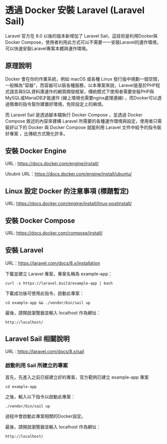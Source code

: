 # 透過 Docker 安裝 Laravel (Laravel Sail)

Laravel 官方在 8.0 以後的版本新增加了 Laravel Sail，這技術是利用Docker與Docker Compose，使用者利用此方式可以不需要一一安裝Laravel的運作環境，可以快速安裝Laravel專案本體與運作環境。

## 原理說明
Docker 會在你的作業系統，例如 macOS 或各種 Linux 發行版中規劃一個空間，一般稱為"容器"，而容器可以裝各種服務，以本專案來說，Laravel是基於PHP程式語言與SQL資料庫運作的網頁開發框架，傳統模式下使用者需要安裝PHP與MySQL或MariaDB才能運作 (線上環境也需要nginx處理連線) ，而Docker可以透過簡單的指令幫你建置好環境，免除設定上的麻煩。

而 Laravel Sail 是透過腳本檔執行 Docker Compose ，並透過 Docker Compose 敘述的內容來建構 Laravel 所需要的各種運作環境與設定，使用者只需裝好以下的 Docker 與 Docker Compose 就能利用 Laravel 文件中給予的指令裝好專案 ，比傳統方式簡化許多。

## 安裝 Docker Engine

URL : https://docs.docker.com/engine/install/

Ububnt URL：https://docs.docker.com/engine/install/ubuntu/

## Linux 設定 Docker 的注意事項 (標題暫定)

URL: https://docs.docker.com/engine/install/linux-postinstall/

## 安裝 Docker Compose

URL: https://docs.docker.com/compose/install/

## 安裝 Laravel 

URL：https://laravel.com/docs/8.x/installation

下載並建立 Laravel 專案，專案名稱為 example-app：  

    curl -s https://laravel.build/example-app | bash

下載成功後可使用此指令，啟動此專案：  

    cd example-app && ./vendor/bin/sail up

最後，請開啟瀏覽器並輸入 localhost 作為網址：

    http://localhost/

## Laravel Sail 相關說明

URL : https://laravel.com/docs/8.x/sail

### 啟動利用 Sail 所建立的專案

首先，先進入之前已經建立好的專案，官方範例已建立 example-app 專案

    cd example-app

之後，輸入以下指令以啟動此專案：

    ./vendor/bin/sail up

過程中會啟動此專案相關的Docker設定。

最後，請開啟瀏覽器並輸入 localhost 作為網址：

    http://localhost/